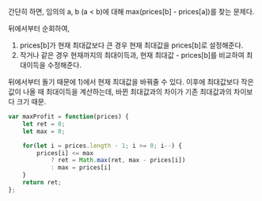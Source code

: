 간단히 하면, 임의의 a, b (a < b)에 대해 max(prices[b] - prices[a])를 찾는 문제다.

뒤에서부터 순회하여,
1) prices[b]가 현재 최대값보다 큰 경우 현재 최대값을 prices[b]로 설정해준다.
2) 작거나 같은 경우 현재까지의 최대이득과, 현재 최대값 - prices[b]를 비교하여 최대이득을 수정해준다.

뒤에서부터 돌기 때문에 1)에서 현재 최대값을 바꿔줄 수 있다.
이후에 최대값보다 작은값이 나올 때 최대이득을 계산하는데,
바뀐 최대값과의 차이가 기존 최대값과의 차이보다 크기 때문.

```ts
var maxProfit = function(prices) {
    let ret = 0;
    let max = 0;

    for(let i = prices.length - 1; i >= 0; i--) {
        prices[i] <= max
            ? ret = Math.max(ret, max - prices[i])
            : max = prices[i]
    }
    return ret;
};
```